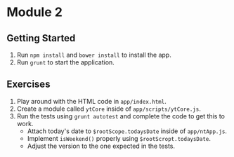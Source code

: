 # Module 2

## Getting Started
1. Run `npm install` and `bower install` to install the app.
2. Run `grunt` to start the application.

## Exercises
1. Play around with the HTML code in `app/index.html`.
2. Create a module called `ytCore` inside of `app/scripts/ytCore.js`.
3. Run the tests using `grunt autotest` and complete the code to get this to work.
   - Attach today's date to `$rootScope.todaysDate` inside of `app/ntApp.js`.
   - Implement `isWeekend()` properly using `$rootScropt.todaysDate`.
   - Adjust the version to the one expected in the tests.
